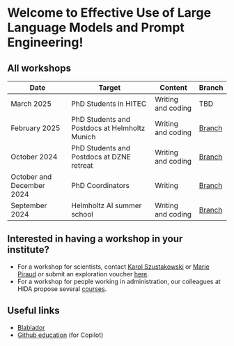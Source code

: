 # Welcome to Effective Use of Large Language Models and Prompt Engineering!

## All workshops
| Date                  | Target                                    | Content            | Branch |
|-----------------------|------------------------------------------|--------------------|--------|
| March 2025           | PhD Students in HITEC                    | Writing and coding | TBD    |
| February 2025        | PhD Students and Postdocs at Helmholtz Munich | Writing and coding | [Branch](https://github.com/HelmholtzAI-Consultants-Munich/Prompt-Engineering-LLMs-Workshop/tree/hmgu-wrokshop-02-2025) |
| October 2024         | PhD Students and Postdocs at DZNE retreat | Writing and coding | [Branch](https://github.com/HelmholtzAI-Consultants-Munich/Prompt-Engineering-LLMs-Workshop/tree/retreat-DZNE) |
| October and December 2024 | PhD Coordinators                     | Writing            | [Branch](https://github.com/HelmholtzAI-Consultants-Munich/Prompt-Engineering-LLMs-Workshop/tree/Chat-GPT-phd-coordinators) |
| September 2024       | Helmholtz AI summer school               | Writing and coding | [Branch](https://github.com/HelmholtzAI-Consultants-Munich/Prompt-Engineering-LLMs-Workshop/tree/helmholtz-ai-ss-2024) |


## Interested in having a workshop in your institute?
- For a workshop for scientists, contact [Karol Szustakowski](karol.szustakowski@helmholtz-munich.de) or [Marie Piraud](marie.piraud@helmholtz-munich.de) or submit an exploration voucher [here](https://voucher-system.helmholtz.ai/). 
- For a workshop for people working in administration, our colleagues at HIDA propose several [courses](https://www.helmholtz-hida.de/course-catalog/en/?search%5Bfilter%5D%5B0%5D=tags%3AGenerative+AI).

## Useful links
- [Blablador](https://helmholtz-blablador.fz-juelich.de/)
- [Github education](https://education.github.com/discount_requests/application) (for Copilot)